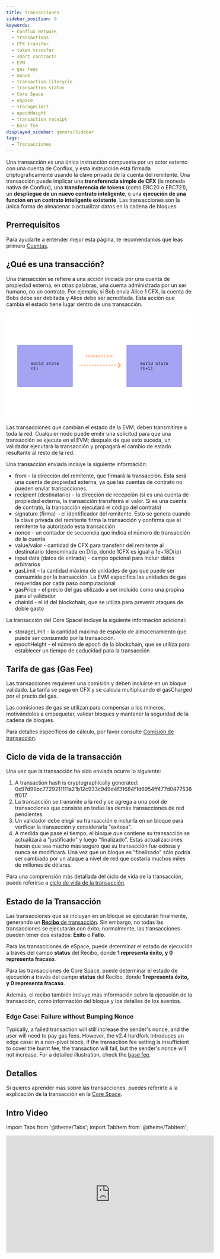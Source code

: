 ```yaml
---
title: Transacciones
sidebar_position: 9
keywords:
  - Conflux Network
  - transactions
  - CFX transfer
  - token transfer
  - smart contracts
  - EVM
  - gas fees
  - nonce
  - transaction lifecycle
  - transaction status
  - Core Space
  - eSpace
  - storageLimit
  - epochHeight
  - transaction receipt
  - base fee
displayed_sidebar: generalSidebar
tags:
  - Transacciones
---
```


Una transacción es una única instrucción compuesta por un actor externo con una cuenta de Conflux, y esta instrucción está firmada criptográficamente usando la clave privada de la cuenta del remitente. Una transacción puede implicar una **transferencia simple de CFX** (la moneda nativa de Conflux), una **transferencia de tokens** (como ERC20 o ERC721), un **despliegue de un nuevo contrato inteligente**, o una **ejecución de una función en un contrato inteligente existente**. Las transacciones son la única forma de almacenar o actualizar datos en la cadena de bloques.

## Prerrequisitos

Para ayudarte a entender mejor esta página, te recomendamos que leas primero [Cuentas](./accounts.md).

## ¿Qué es una transacción?

Una transacción se refiere a una acción iniciada por una cuenta de propiedad externa, en otras palabras, una cuenta administrada por un ser humano, no un contrato. Por ejemplo, si Bob envía Alice 1 CFX, la cuenta de Bobs debe ser debitada y Alice debe ser acreditada. Esta acción que cambia el estado tiene lugar dentro de una transacción.

![](./img/tx.png)

Las transacciones que cambian el estado de la EVM, deben transmitirse a toda la red. Cualquier nodo puede emitir una solicitud para que una transacción se ejecute en el EVM; después de que esto suceda, un validador ejecutará la transacción y propagará el cambio de estado resultante al resto de la red.

Una transacción enviada incluye la siguiente información:

* from – la dirección del remitente, que firmará la transacción. Esta será una cuenta de propiedad externa, ya que las cuentas de contrato no pueden enviar transacciones.
* recipient (destinatario) – la dirección de recepción (si es una cuenta de propiedad externa, la transacción transferirá el valor. Si es una cuenta de contrato, la transacción ejecutará el código del contrato)
* signature (firma) – el identificador del remitente. Esto se genera cuando la clave privada del remitente firma la transacción y confirma que el remitente ha autorizado esta transacción
* nonce - un contador de secuencia que indica el número de transacción de la cuenta
* value/valor - cantidad de CFX para transferir del remitente al destinatario (denominada en Drip, donde 1CFX es igual a 1e+18Drip)
* input data (datos de entrada) - campo opcional para incluir datos arbitrarios
* gasLimit – la cantidad máxima de unidades de gas que puede ser consumida por la transacción. La EVM especifica las unidades de gas requeridas por cada paso computacional
* gasPrice - el precio del gas utilizado a ser incluido como una propina para el validador
* chainId - el id del blockchain, que se utiliza para prevenir ataques de doble gasto

La transacción del Core Spacel incluye la siguiente información adicional:

* storageLimit - la cantidad máxima de espacio de almacenamiento que puede ser consumido por la transacción.
* epochHeight - el número de epoch de la blockchain, que se utiliza para establecer un tiempo de caducidad para la transacción

## Tarifa de gas (Gas Fee)

Las transacciones requieren una comisión y deben incluirse en un bloque validado. La tarifa se paga en CFX y se calcula multiplicando el gasCharged por el precio del gas.

Las comisiones de gas se utilizan para compensar a los mineros, motivándolos a empaquetar, validar bloques y mantener la seguridad de la cadena de bloques.

Para detalles específicos de cálculo, por favor consulte [Comisión de transacción](./gas.md).

## Ciclo de vida de la transacción

Una vez que la transacción ha sido enviada ocurre lo siguiente:

1. A transaction hash is cryptographically generated: 0x97d99bc7729211111a21b12c933c949d4f31684f1d6954ff477d0477538ff017
2. La transacción se transmite a la red y se agrega a una pool de transacciones que consiste en todas las demás transacciones de red pendientes.
3. Un validador debe elegir su transacción e incluirla en un bloque para verificar la transacción y considerarla "exitosa".
4. A medida que pase el tiempo, el bloque que contiene su transacción se actualizará a "justificado" y luego "finalizado". Estas actualizaciones hacen que sea mucho más seguro que su transacción fue exitosa y nunca se modificará. Una vez que un bloque es "finalizado" sólo podría ser cambiado por un ataque a nivel de red que costaría muchos miles de millones de dólares.

Para una comprensión más detallada del ciclo de vida de la transacción, puede referirse a [ciclo de vida de la transacción](/docs/core/core-space-basics/transactions/lifecycle.md).

## Estado de la Transacción

Las transacciones que se incluyan en un bloque se ejecutarán finalmente, generando un [ **Recibo** de transacción](/docs/core/core-space-basics/transactions/receipt.md). Sin embargo, no todas las transacciones se ejecutarán con éxito; normalmente, las transacciones pueden tener dos estados: **Éxito** o **Fallo**.

Para las transacciones de eSpace, puede determinar el estado de ejecución a través del campo **status** del Recibo, donde **1 representa éxito, y 0 representa fracaso**.

Para las transacciones de Core Space, puede determinar el estado de ejecución a través del campo **status** del Recibo, donde **1 representa éxito, y 0 representa fracaso**.

Además, el recibo también incluye más información sobre la ejecución de la transacción, como información del bloque y los detalles de los eventos.

### Edge Case: Failure without Bumping Nonce

Typically, a failed transaction will still increase the sender's nonce, and the user will need to pay gas fees. However, the v2.4 hardfork introduces an edge case: in a non-pivot block, if the transaction fee setting is insufficient to cover the burnt fee, the transaction will fail, but the sender's nonce will not increase. For a detailed illustration, check the [base fee](./basefee.md#minimum-fee-per-gas-during-transaction-execution).

## Detalles

Si quieres aprender más sobre las transacciones, puedes referirte a la explicación de la transacción en la [Core Space](/docs/core/core-space-basics/transactions/overview.md).

## Intro Video

import Tabs from '@theme/Tabs';
import TabItem from '@theme/TabItem';

<Tabs>
  <TabItem value="youtube" label="Transactions on Conflux Network">
<iframe width="560" height="315" src="https://www.youtube.com/embed/GIeD2khbbXs?si=cTRZo6DalLkLguXi" title="YouTube video player" frameborder="0" allow="accelerometer; autoplay; clipboard-write; encrypted-media; gyroscope; picture-in-picture; web-share" allowfullscreen></iframe>
  </TabItem>
</Tabs>